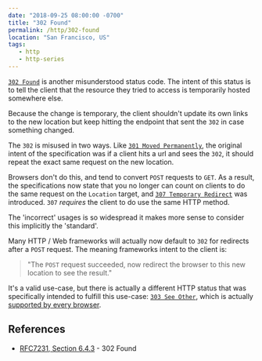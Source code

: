 ```yaml
---
date: "2018-09-25 08:00:00 -0700"
title: "302 Found"
permalink: /http/302-found
location: "San Francisco, US"
tags:
   - http
   - http-series
---
```


[`302 Found`][1] is another misunderstood status code. The intent of this
status is to tell the client that the resource they tried to access is
temporarily hosted somewhere else.

Because the change is temporary, the client shouldn't update its own links
to the new location but keep hitting the endpoint that sent the `302` in
case something changed.

The `302` is misused in two ways. Like [`301 Moved Permanently`][2], the
original intent of the specification was if a client hits a url and sees the
`302`, it should repeat the exact same request on the new location.

Browsers don't do this, and tend to convert `POST` requests to `GET`. As a
result, the specifications now state that you no longer can count on clients
to do the same request on the `Location` target, and
[`307 Temporary Redirect`][3] was introduced. `307` _requires_ the client to
do use the same HTTP method.

The 'incorrect' usages is so widespread it makes more sense to consider this
implicitly the 'standard'.

Many HTTP / Web frameworks will actually now default to `302` for redirects
after a `POST` request. The meaning frameworks intent to the client is:

> "The `POST` request succeeded, now redirect the browser to this new location
> to see the result."

It's a valid use-case, but there is actually a different HTTP status that was
specifically intended to fulfill this use-case: [`303 See Other`][4], which is
actually [supported by every browser][5].


References
----------

* [RFC7231, Section 6.4.3][2] - 302 Found

[1]: https://tools.ietf.org/html/rfc7231#section-6.4.3 "302 Found"
[2]: /http/301-moved-permanently
[3]: /http/307-temporary-redirect
[4]: /http/303-see-other
[5]: https://developer.mozilla.org/en-US/docs/Web/HTTP/Status/303
